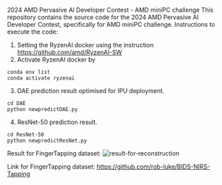  2024  AMD Pervasive AI Developer Contest - AMD  miniPC challenge
 This repository contains the source code for the 2024  AMD Pervasive AI Developer Contest, specifically for AMD  miniPC challenge.
Instructions to  execute the code:
1. Setting the RyzenAI docker using the instruction https://github.com/amd/RyzenAI-SW
2. Activate RyzenAI docker by
```
conda env list
conda activate ryzenai
```

3. DAE prediction result optimised for IPU deployment.
```
cd DAE
python newpredictDAE.py      
```

4. ResNet-50 prediction result.
```
cd ResNet-50
python newpredictResNet.py 
```

Result for FingerTapping dataset:
![result-for-reconstruction](https://github.com/user-attachments/assets/0575d4c9-4d45-4136-82b1-61f0befc0cfe)

Link for FingerTapping dataset:
https://github.com/rob-luke/BIDS-NIRS-Tapping
